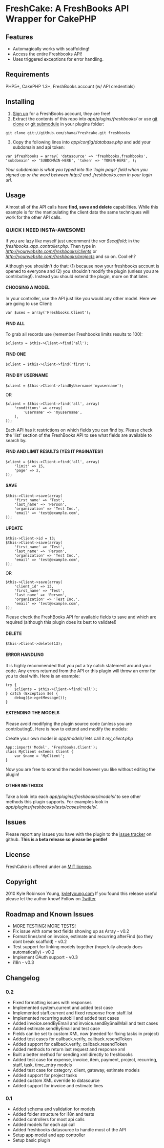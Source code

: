 # FreshCake: A FreshBooks API Wrapper for CakePHP

## Features

* Automagically works with scaffolding!
* Access the entire Freshbooks API!
* Uses triggered exceptions for error handling.

## Requirements

PHP5+, CakePHP 1.3+, FreshBooks account (w/ API credentials)

## Installing

1. [Sign up](http://freshbooks.com) for a FreshBooks account, they are free!
2. Extract the contents of this repo into *app/plugins/freshbooks/* or use [git clone](http://www.kernel.org/pub/software/scm/git/docs/git-clone.html) or [git submodule](http://www.kernel.org/pub/software/scm/git/docs/git-submodule.html) in your plugins folder:

`git clone git://github.com/shama/freshcake.git freshbooks`

3. Copy the following lines into *app/config/database.php* and add your subdomain and api token:

`
var $freshbooks = array(
	'datasource' => 'freshbooks.freshbooks',
	'subdomain' => 'SUBDOMAIN-HERE',
	'token' => 'TOKEN-HERE',
);
`

*Your subdomain is what you typed into the 'login page' field when you signed up or the word between http:// and .freshbooks.com in your login url.*

## Usage

Almost all of the API calls have **find, save and delete** capabilities. While this example is for the manipulating the client data the same techniques will work for the other API calls.

### QUICK I NEED INSTA-AWESOME!

If you are lazy like myself just uncomment the *var $scaffold;* in the *freshbooks_app_controller.php*. Then type in *http://yourwebsite.com/freshbooks/clients* or *http://yourwebsite.com/freshbooks/projects* and so on. Cool eh?

Although you shouldn't do that: (1) because now your freshbooks account is opened to everyone and (2) you shouldn't modify the plugin (unless you are contributing!). Instead you should extend the plugin, more on that later.

#### CHOOSING A MODEL

In your controller, use the API just like you would any other model. Here we are going to use Client:

    var $uses = array('Freshbooks.Client');

#### FIND ALL

To grab all records use (remember Freshbooks limits results to 100):

    $clients = $this->Client->find('all');

#### FIND ONE

    $client = $this->Client->find('first');

#### FIND BY USERNAME

    $client = $this->Client->findByUsername('myusername');

OR

    $client = $this->Client->find('all', array(
        'conditions' => array(
            'username' => 'myusername',
        ),
    ));

Each API has it restrictions on which fields you can find by. Please check the 'list' section of the FreshBooks API to see what fields are available to search by.

#### FIND AND LIMIT RESULTS (YES IT PAGINATES!)

    $client = $this->Client->find('all', array(
        'limit' => 15,
        'page' => 2,
    ));

#### SAVE

    $this->Client->save(array(
        'first_name' => 'Test',
        'last_name' => 'Person',
        'organization' => 'Test Inc.',
        'email' => 'test@example.com',
    ));

#### UPDATE

    $this->Client->id = 13;
    $this->Client->save(array(
        'first_name' => 'Test',
        'last_name' => 'Person',
        'organization' => 'Test Inc.',
        'email' => 'test@example.com',
    ));

OR

    $this->Client->save(array(
        'client_id' => 13,
        'first_name' => 'Test',
        'last_name' => 'Person',
        'organization' => 'Test Inc.',
        'email' => 'test@example.com',
    ));

Please check the FreshBooks API for available fields to save and which are required (although this plugin does its best to validate!)

#### DELETE

    $this->Client->delete(13);

#### ERROR HANDLING

It is highly recommended that you put a try catch statement around your code. Any errors returned from the API or this plugin will throw an error for you to deal with. Here is an example:

    try {
        $clients = $this->Client->find('all');
    } catch (Exception $e) {
        debug($e->getMessage());
    }

#### EXTENDING THE MODELS

Please avoid modifying the plugin source code (unless you are contributing!). Here is how to extend and modify the models:

Create your own model in *app/models/* lets call it *my_client.php*

    App::import('Model', 'Freshbooks.Client');
    class MyClient extends Client {
        var $name = 'MyClient';
    }

Now you are free to extend the model however you like without editing the plugin!

#### OTHER METHODS

Take a look into each *app/plugins/freshbooks/models/* to see other methods this plugin supports. For examples look in *app/plugins/freshbooks/tests/cases/models/*.

## Issues

Please report any issues you have with the plugin to the [issue tracker](http://github.com/shama/freshcake/issues) on github. **This is a beta release so please be gentle!**

## License

FreshCake is offered under an [MIT license](http://www.opensource.org/licenses/mit-license.php).

## Copyright

2010 Kyle Robinson Young, [kyletyoung.com](http://kyletyoung.com)
If you found this release useful please let the author know! Follow on [Twitter](http://twitter.com/kyletyoung)

## Roadmap and Known Issues

* MORE TESTING! MORE TESTS!
* Fix issue with some text fields showing up as Array - v0.2
* Format lines/xml on invoice, estimate and recurring afterFind (so they dont break scaffold) - v0.2
* Test support for linking models together (hopefully already does automatically) - v0.2
* Implement OAuth support - v0.3
* i18n - v0.3

## Changelog

### 0.2

* Fixed formatting issues with responses
* Implemented system.current and added test case
* Implemented staff.current and fixed response from staff.list
* Implemented recurring autobill and added test cases
* Added invoice.sendByEmail and invoice.sendBySnailMail and test cases
* Added estimate.sendByEmail and test case
* Fields can be set to custom XML now (needed for fixing tasks in project)
* Added test cases for callback.verify, callback.resendToken
* Added support for callback.verify, callback.resendToken
* Added methods to return last request and response xml
* Built a better method for sending xml directly to freshbooks
* Added test case for expense, invoice, item, payment, project, recurring, staff, task, time_entry models
* Added test case for category, client, gateway, estimate models
* Added support for project tasks
* Added custom XML override to datasource
* Added support for invoice and estimate lines

### 0.1

* Added schema and validation for models
* Added folder structure for i18n and tests
* Added controllers for most api calls
* Added models for each api call
* Added freshbooks datasource to handle most of the API
* Setup app model and app controller
* Setup basic plugin
